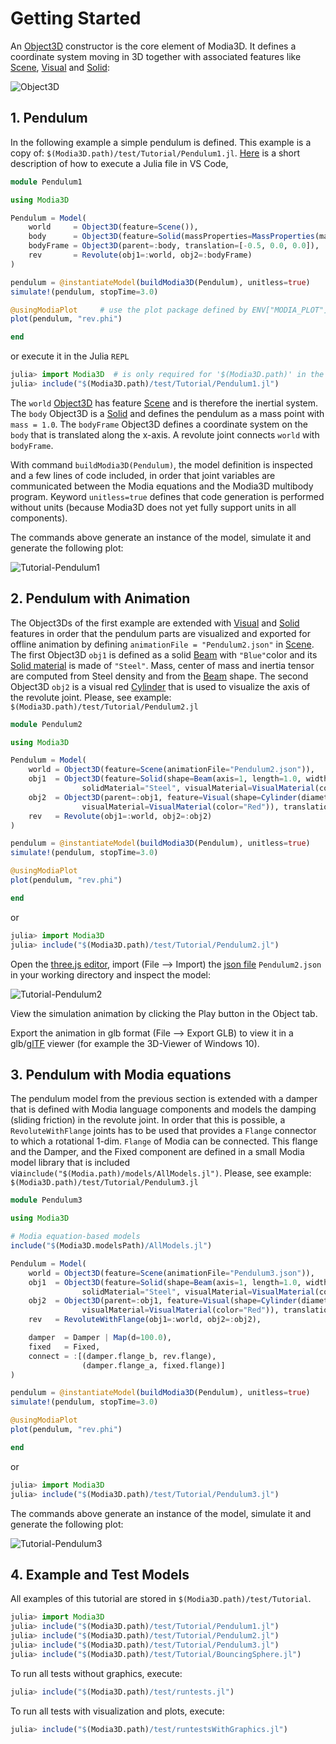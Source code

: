# Getting Started


An [Object3D](@ref) constructor is the core element of Modia3D. It defines a coordinate system moving in 3D together with associated features like [Scene](@ref), [Visual](@ref) and [Solid](@ref):

![Object3D](../../resources/images/object3d.png)


## 1. Pendulum

In the following example a simple pendulum is defined. This example is a copy of: `$(Modia3D.path)/test/Tutorial/Pendulum1.jl`. [Here](https://github.com/ModiaSim/Modia3D.jl/wiki/Full-Installation-Guide-for-Julia,-Modia3D,-Modia#running-julia-code-with-vs-codiumvs-code) is a short description of how to execute a Julia file in VS Code,

```julia
module Pendulum1

using Modia3D

Pendulum = Model(
    world     = Object3D(feature=Scene()),
    body      = Object3D(feature=Solid(massProperties=MassProperties(mass=1.0))),
    bodyFrame = Object3D(parent=:body, translation=[-0.5, 0.0, 0.0]),
    rev       = Revolute(obj1=:world, obj2=:bodyFrame)
)

pendulum = @instantiateModel(buildModia3D(Pendulum), unitless=true)
simulate!(pendulum, stopTime=3.0)

@usingModiaPlot     # use the plot package defined by ENV["MODIA_PLOT"]
plot(pendulum, "rev.phi")

end
```
or execute it in the Julia `REPL`
```julia
julia> import Modia3D  # is only required for '$(Modia3D.path)' in the include command
julia> include("$(Modia3D.path)/test/Tutorial/Pendulum1.jl")
```

The `world` [Object3D](@ref) has feature [Scene](@ref) and is therefore the inertial system. The `body` Object3D is a [Solid](@ref) and defines the pendulum as a mass point with `mass = 1.0`. The `bodyFrame` Object3D defines a coordinate system on the `body` that is translated along the x-axis. A revolute joint connects `world` with `bodyFrame`.

With command `buildModia3D(Pendulum)`, the model definition is inspected and a few lines of code included, in order that joint variables are communicated between the Modia equations and the Modia3D multibody program. Keyword `unitless=true` defines that code generation is performed without units (because Modia3D does not yet fully support units in all components).

The commands above generate an instance of the model, simulate it and generate the following plot:

![Tutorial-Pendulum1](../../resources/images/Tutorial/Pendulum1.png)


## 2. Pendulum with Animation

The Object3Ds of the first example are extended with [Visual](@ref) and [Solid](@ref) features in order that the pendulum parts are visualized and exported for offline animation by defining `animationFile = "Pendulum2.json"` in [Scene](@ref). The first Object3D `obj1` is defined as a solid [Beam](@ref) with `"Blue"`color and its [Solid material](@ref) is made of `"Steel"`. Mass, center of mass and inertia tensor are computed from Steel density and from the [Beam](@ref) shape. The second Object3D `obj2` is a visual red [Cylinder](@ref) that is used to visualize the axis of the revolute joint. Please, see example: `$(Modia3D.path)/test/Tutorial/Pendulum2.jl`

```julia
module Pendulum2

using Modia3D

Pendulum = Model(
    world = Object3D(feature=Scene(animationFile="Pendulum2.json")),
    obj1  = Object3D(feature=Solid(shape=Beam(axis=1, length=1.0, width=0.2, thickness=0.2),
                solidMaterial="Steel", visualMaterial=VisualMaterial(color="Blue"))),
    obj2  = Object3D(parent=:obj1, feature=Visual(shape=Cylinder(diameter=0.1, length=0.21),
                visualMaterial=VisualMaterial(color="Red")), translation=[-0.5, 0.0, 0.0]),
    rev   = Revolute(obj1=:world, obj2=:obj2)
)

pendulum = @instantiateModel(buildModia3D(Pendulum), unitless=true)
simulate!(pendulum, stopTime=3.0)

@usingModiaPlot
plot(pendulum, "rev.phi")

end
```
or
```julia
julia> import Modia3D
julia> include("$(Modia3D.path)/test/Tutorial/Pendulum2.jl")
```

Open the [three.js editor](https://threejs.org/editor/), import (File --> Import) the [json file](https://github.com/mrdoob/three.js/wiki/JSON-Object-Scene-format-4) `Pendulum2.json` in your working directory and inspect the model:

![Tutorial-Pendulum2](../../resources/images/Tutorial/threejs_editor.png)

View the simulation animation by clicking the Play button in the Object tab.

Export the animation in glb format (File --> Export GLB) to view it in a glb/[glTF](https://www.khronos.org/gltf/) viewer (for example the 3D-Viewer of Windows 10).


## 3. Pendulum with Modia equations

The pendulum model from the previous section is extended with a damper that is defined with Modia language components and models the damping (sliding friction) in the revolute joint. In order that this is possible, a `RevoluteWithFlange` joints has to be used that provides a `Flange` connector to which a rotational 1-dim. `Flange` of Modia can be connected. This flange and the Damper, and the Fixed component are defined in a small Modia model library that is included via`include("$(Modia.path)/models/AllModels.jl")`. Please, see example: `$(Modia3D.path)/test/Tutorial/Pendulum3.jl`

```julia
module Pendulum3

using Modia3D

# Modia equation-based models
include("$(Modia3D.modelsPath)/AllModels.jl")

Pendulum = Model(
    world = Object3D(feature=Scene(animationFile="Pendulum3.json")),
    obj1  = Object3D(feature=Solid(shape=Beam(axis=1, length=1.0, width=0.2, thickness=0.2),
                solidMaterial="Steel", visualMaterial=VisualMaterial(color="Blue"))),
    obj2  = Object3D(parent=:obj1, feature=Visual(shape=Cylinder(diameter=0.1, length=0.21),
                visualMaterial=VisualMaterial(color="Red")), translation=[-0.5, 0.0, 0.0]),
    rev   = RevoluteWithFlange(obj1=:world, obj2=:obj2),

    damper  = Damper | Map(d=100.0),
    fixed   = Fixed,
    connect = :[(damper.flange_b, rev.flange),
                (damper.flange_a, fixed.flange)]
)

pendulum = @instantiateModel(buildModia3D(Pendulum), unitless=true)
simulate!(pendulum, stopTime=3.0)

@usingModiaPlot
plot(pendulum, "rev.phi")

end
```
or
```julia
julia> import Modia3D
julia> include("$(Modia3D.path)/test/Tutorial/Pendulum3.jl")
```

The commands above generate an instance of the model, simulate it and generate the following plot:

![Tutorial-Pendulum3](../../resources/images/Tutorial/Pendulum3.png)


## 4. Example and Test Models

All examples of this tutorial are stored in `$(Modia3D.path)/test/Tutorial`.

```julia
julia> import Modia3D
julia> include("$(Modia3D.path)/test/Tutorial/Pendulum1.jl")
julia> include("$(Modia3D.path)/test/Tutorial/Pendulum2.jl")
julia> include("$(Modia3D.path)/test/Tutorial/Pendulum3.jl")
julia> include("$(Modia3D.path)/test/Tutorial/BouncingSphere.jl")
```

To run all tests without graphics, execute:

```julia
julia> include("$(Modia3D.path)/test/runtests.jl")
```

To run all tests with visualization and plots, execute:

```julia
julia> include("$(Modia3D.path)/test/runtestsWithGraphics.jl")
```

